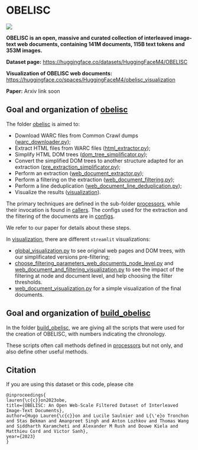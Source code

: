 # OBELISC

![](https://github.com/huggingface/OBELISC/blob/main/image_obelisk.png?raw=true)

**OBELISC is an open, massive and curated collection of interleaved image-text web documents, containing 141M documents, 115B text tokens and 353M images.**

**Dataset page:** https://huggingface.co/datasets/HuggingFaceM4/OBELISC

**Visualization of OBELISC web documents:** https://huggingface.co/spaces/HuggingFaceM4/obelisc_visualization

**Paper:** Arxiv link soon


## Goal and organization of [obelisc](https://github.com/huggingface/OBELISC/tree/main/obelisc)

The folder [obelisc](https://github.com/huggingface/OBELISC/tree/main/obelisc) is aimed to:
- Download WARC files from Common Crawl dumps ([warc_downloader.py](https://github.com/huggingface/OBELISC/blob/main/obelisc/processors/warc_downloader.py));
- Extract HTML files from WARC files ([html_extractor.py](https://github.com/huggingface/OBELISC/blob/main/obelisc/processors/html_extractor.py));
- Simplify HTML DOM trees ([dom_tree_simplificator.py](https://github.com/huggingface/OBELISC/blob/main/obelisc/processors/dom_tree_simplificator.py));
- Convert the simplified DOM trees to another structure adapted for an extraction ([pre_extraction_simplificator.py](https://github.com/huggingface/OBELISC/blob/main/obelisc/processors/pre_extraction_simplificator.py));
- Perform an extraction ([web_document_extractor.py](https://github.com/huggingface/OBELISC/blob/main/obelisc/processors/web_document_extractor.py));
- Perform a filtering on the extraction ([web_document_filtering.py](https://github.com/huggingface/OBELISC/blob/main/obelisc/processors/web_document_filtering.py));
- Perform a line deduplication ([web_document_line_deduplication.py](https://github.com/huggingface/OBELISC/blob/main/obelisc/processors/web_document_line_deduplication.py));
- Visualize the results ([visualization](https://github.com/huggingface/OBELISC/tree/main/obelisc/visualization)).

The primary techniques are defined in the sub-folder [processors](https://github.com/huggingface/OBELISC/tree/main/obelisc/processors), while their invocation is found in [callers](https://github.com/huggingface/OBELISC/tree/main/obelisc/callers). The configs used for the extraction and the filtering of the documents are in [configs](https://github.com/huggingface/OBELISC/tree/main/obelisc/configs).

We refer to our paper for details about these steps.

In [visualization](https://github.com/huggingface/OBELISC/tree/main/obelisc/visualization), there are different `streamlit` visualizations:
- [global_visualization.py](https://github.com/huggingface/OBELISC/blob/main/obelisc/visualization/global_visualization.py) to see original web pages and DOM trees, with our simplificated versions pre-filtering;
- [choose_filtering_parameters_web_documents_node_level.py](https://github.com/huggingface/OBELISC/blob/main/obelisc/visualization/choose_filtering_parameters_web_documents_node_level.py) and [web_document_and_filtering_visualization.py](https://github.com/huggingface/OBELISC/blob/main/obelisc/visualization/web_document_and_filtering_visualization.py) to see the impact of the filtering at node and document level, and help choosing the filter thresholds.
- [web_document_visualization.py](https://github.com/huggingface/OBELISC/blob/main/obelisc/visualization/web_document_visualization.py) for a simple visualization of the final documents.


## Goal and organization of [build_obelisc](https://github.com/huggingface/OBELISC/tree/main/build_obelisc)

In the folder [build_obelisc](https://github.com/huggingface/OBELISC/tree/main/build_obelisc), we are giving all the scripts that were used for the creation of OBELISC, with numbers indicating the chronology.

These scripts often call methods defined in [processors](https://github.com/huggingface/OBELISC/tree/main/obelisc/processors) but not only, and also define other useful methods.


## Citation

If you are using this dataset or this code, please cite
```
@inproceedings{
lauren{\c{c}}on2023obe,
title={OBELISC: An Open Web-Scale Filtered Dataset of Interleaved Image-Text Documents},
author={Hugo Lauren{\c{c}}on and Lucile Saulnier and L{\'e}o Tronchon and Stas Bekman and Amanpreet Singh and Anton Lozhkov and Thomas Wang and Siddharth Karamcheti and Alexander M Rush and Douwe Kiela and Matthieu Cord and Victor Sanh},
year={2023}
}
```
